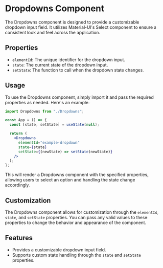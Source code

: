# Dropdowns Component

The Dropdowns component is designed to provide a customizable dropdown input field. It utilizes Material-UI's Select component to ensure a consistent look and feel across the application.

## Properties

- `elementId`: The unique identifier for the dropdown input.
- `state`: The current state of the dropdown input.
- `setState`: The function to call when the dropdown state changes.

## Usage

To use the Dropdowns component, simply import it and pass the required properties as needed. Here's an example:

```jsx
import Dropdowns from "./Dropdowns";

const App = () => {
  const [state, setState] = useState(null);

  return (
    <Dropdowns
      elementId="example-dropdown"
      state={state}
      setState={(newState) => setState(newState)}
    />
  );
};
```

This will render a Dropdowns component with the specified properties, allowing users to select an option and handling the state change accordingly.

## Customization

The Dropdowns component allows for customization through the `elementId`, `state`, and `setState` properties. You can pass any valid values to these properties to change the behavior and appearance of the component.

## Features

- Provides a customizable dropdown input field.
- Supports custom state handling through the `state` and `setState` properties.
